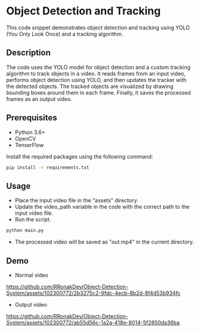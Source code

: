 # Object Detection and Tracking

This code snippet demonstrates object detection and tracking using YOLO (You Only Look Once) and a tracking algorithm.

## Description

The code uses the YOLO model for object detection and a custom tracking algorithm to track objects in a video. It reads frames from an input video, performs object detection using YOLO, and then updates the tracker with the detected objects. The tracked objects are visualized by drawing bounding boxes around them in each frame. Finally, it saves the processed frames as an output video.

## Prerequisites

- Python 3.6+
- OpenCV
- TenserFlow

Install the required packages using the following command:

```bash
pip install -r requirements.txt
```

## Usage

- Place the input video file in the "assets" directory.
- Update the video_path variable in the code with the correct path to the input video file.
- Run the script.

```bash
python main.py
```

- The processed video will be saved as "out.mp4" in the current directory.

## Demo 

- Normal video

https://github.com/RRonakDev/Object-Detection-System/assets/102300772/2b3275c2-9fdc-4ecb-8b2d-8f4d53b934fc

- Output video


https://github.com/RRonakDev/Object-Detection-System/assets/102300772/ab55d56c-1a2a-418e-8014-5f2850da36ba








